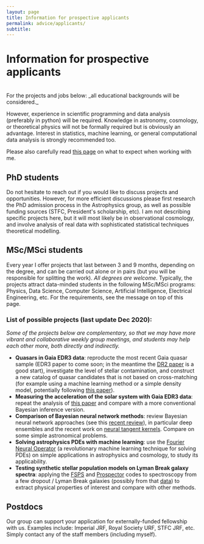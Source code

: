 ```yaml
---
layout: page
title: Information for prospective applicants
permalink: advice/applicants/
subtitle:
---
```


# Information for prospective applicants
<br/>
For the projects and jobs below: _all educational backgrounds will be considered._

However, experience in scientific programming and data analysis (preferably in python) will be required. Knowledge in astronomy, cosmology, or theoretical physics will not be formally required but is obviously an advantage. Interest in statistics, machine learning, or general computational data analysis is strongly recommended too.

Please also carefully read <a href="../expectations/"> this page</a> on what to expect when working with me.

## PhD students

Do not hesitate to reach out if you would like to discuss projects and opportunities. However, for more efficient discussions please first research the PhD admission process in the Astrophysics group, as well as possible funding sources (STFC, President's scholarship, etc). I am not describing specific projects here, but it will most likely be in observational cosmology, and involve analysis of real data with sophisticated statistical techniques theoretical modelling.

## MSc/MSci students

Every year I offer projects that last between 3 and 9 months, depending on the degree, and can be carried out alone or in pairs (but you will be responsible for splitting the work). _All degrees are welcome_. Typically, the projects attract data-minded students in the following MSc/MSci programs: Physics, Data Science, Computer Science, Artificial Intelligence, Electrical Engineering, etc. For the requirements, see the message on top of this page.

### List of possible projects (last update Dec 2020):
_Some of the projects below are complementary, so that we may have more vibrant and collaborative weekly group meetings, and students may help each other more, both directly and indirectly._
- **Quasars in Gaia EDR3 data**: reproducte the most recent Gaia quasar sample (EDR3 paper to come soon; in the meantime the <a href="https://ui.adsabs.harvard.edu/abs/2018A%26A...616A..14G/abstract">DR2 paper<a> is a good start), investigate the level of stellar contamination, and construct a new catalog of quasar candidates that is not based on cross-matching (for example using a machine learning method or a simple density model, potentially following <a href="https://arxiv.org/abs/1910.05255"> this paper</a>).
- **Measuring the acceleration of the solar system with Gaia EDR3 data**: repeat the analysis of <a href="https://arxiv.org/pdf/2012.02036.pdf">this paper</a> and compare with a more conventional Bayesian inference version.
- **Comparison of Bayesian neural network methods**: review Bayesian neural network approaches (see this <a href="https://arxiv.org/pdf/2011.06225.pdf">recent review</a>), in particular deep ensembles and the recent work on <a href="https://arxiv.org/pdf/2007.05864.pdf">neural tangent kernels</a>. Compare on some simple astronomical problems.
- **Solving astrophysics PDEs with machine learning**: use the <a href="https://arxiv.org/pdf/2010.08895.pdf">Fourier Neural Operator</a> (a revolutionary machine learning technique for solving PDEs) on simple applications in astrophysics and cosmology, to study its applicability.
- **Testing synthetic stellar population models on Lyman Break galaxy spectra**: applying the <a href="https://github.com/cconroy20/fsps">FSPS</a> and <a href="https://arxiv.org/abs/2012.01426">Prospector</a> codes to spectroscopy from a few dropout / Lyman Break galaxies (possibly from that <a href="https://arxiv.org/abs/2004.00158">data</a>) to extract physical properties of interest and compare with other methods.


## Postdocs

Our group can support your application for externally-funded fellowship with us. Examples include: Imperial JRF, Royal Society URF, STFC JRF, etc. Simply contact any of the staff members (including myself).
